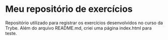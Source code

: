# Meu repositório de exercícios

Repositório utilizado para registrar os exercícios desenvolvidos no curso da Trybe.
Além do arquivo README.md, criei uma página index.html para teste.
